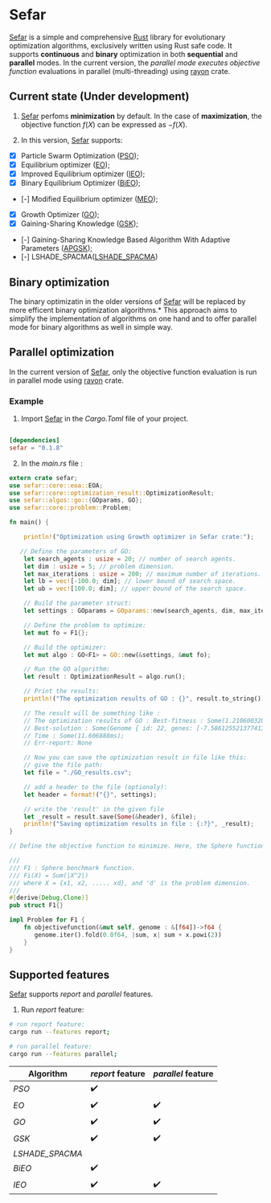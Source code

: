 # Sefar

[Sefar](https://github.com/SaadDAHMANI/sefar) is a simple and comprehensive [Rust](https://github.com/rust-lang/rust) library for evolutionary optimization algorithms, exclusively written using Rust safe code. It supports **continuous** and **binary** optimization in both **sequential** and **parallel** modes. In the current version, the *_parallel mode executes objective function_* evaluations in parallel (multi-threading) using [rayon](https://github.com/rayon-rs/rayon) crate.

## Current state (Under development)

1. [Sefar](https://github.com/SaadDAHMANI/sefar) perfoms **minimization** by default. In the case of **maximization**, the objective function $f(X)$ can be expressed as $-f(X)$.

2. In this version, [Sefar](https://github.com/SaadDAHMANI/sefar) supports:

- [X] Particle Swarm Optimization ([PSO](https://doi.org/10.1109/ICNN.1995.488968));
- [X] Equilibrium optimizer ([EO](https://doi.org/10.1016/j.knosys.2019.105190));
- [X] Improved Equilibrium optimizer ([IEO](https://doi.org/10.3390/sym14061227));
- [X] Binary Equilibrium Optimizer ([BiEO](https://doi.org/10.1016/j.enbuild.2022.112503));
- [-] Modified Equilibrium optimizer ([MEO](https://doi.org/10.1016/j.asoc.2020.106542));
- [X] Growth Optimizer ([GO](https://doi.org/10.1016/j.knosys.2022.110206));
- [X] Gaining-Sharing Knowledge ([GSK](https://doi.org/10.1007/s13042-019-01053-x));
- [-] Gaining-Sharing Knowledge Based Algorithm With Adaptive Parameters ([APGSK](https://doi:10.1109/ACCESS.2021.3076091));
- [-] LSHADE_SPACMA([LSHADE_SPACMA](https://ieeexplore.ieee.org/document/7969307))

## Binary optimization
The binary optimizatin in the older versions of [Sefar](https://github.com/SaadDAHMANI/sefar) will be replaced by more efficent binary optimization algorithms.*
This approach aims to simplify the implementation of algorithms on one hand and to offer parallel mode for binary algorithms as well in simple way.

## Parallel optimization
In the current version of [Sefar](https://github.com/SaadDAHMANI/sefar), only the objective function evaluation is run in parallel mode using [rayon](https://github.com/rayon-rs/rayon) crate.

### Example
1. Import [Sefar](https://github.com/SaadDAHMANI/sefar) in the *Cargo.Toml* file of your project.

```toml

[dependencies]
sefar = "0.1.8"
```

2. In the *main.rs* file :

```rust
extern crate sefar;
use sefar::core::eoa::EOA;
use sefar::core::optimization_result::OptimizationResult;
use sefar::algos::go::{GOparams, GO};
use sefar::core::problem::Problem;

fn main() {

    println!("Optimization using Growth optimizer in Sefar crate:");

   // Define the parameters of GO:
    let search_agents : usize = 20; // number of search agents.
    let dim : usize = 5; // problem dimension.
    let max_iterations : usize = 200; // maximum number of iterations.
    let lb = vec![-100.0; dim]; // lower bound of search space.
    let ub = vec![100.0; dim]; // upper bound of the search space.

    // Build the parameter struct:
    let settings : GOparams = GOparams::new(search_agents, dim, max_iterations, &lb, &ub);

    // Define the problem to optimize:
    let mut fo = F1{};

    // Build the optimizer:
    let mut algo : GO<F1> = GO::new(&settings, &mut fo);

    // Run the GO algorithm:
    let result : OptimizationResult = algo.run();

    // Print the results:
    println!("The optimization results of GO : {}", result.to_string());

    // The result will be something like :
    // The optimization results of GO : Best-fitness : Some(1.2106003206412792e-54);
    // Best-solution : Some(Genome { id: 22, genes: [-7.586125521377413e-28, -7.519595439155215e-28, -2.2218253597758204e-29, -6.135485510888784e-29, -3.7827445210037567e-28], fitness: Some(1.2882857900967827e-54) });
    // Time : Some(11.606888ms);
    // Err-report: None

    // Now you can save the optimization result in file like this:
    // give the file path: 
    let file = "./GO_results.csv";

    // add a header to the file (optionaly):
    let header = format!("{}", settings);

    // write the 'result' in the given file
    let _result = result.save(Some(&header), &file);
    println!("Saving optimization results in file : {:?}", _result);
}

// Define the objective function to minimize. Here, the Sphere function is implemented.

///
/// F1 : Sphere benchmark function.
/// Fi(X) = Sum(|X^2|)
/// where X = {x1, x2, ..... xd}, and 'd' is the problem dimension.
///
#[derive(Debug,Clone)]
pub struct F1{}

impl Problem for F1 {
    fn objectivefunction(&mut self, genome : &[f64])->f64 {
       genome.iter().fold(0.0f64, |sum, x| sum + x.powi(2))
    }
}
```

## Supported features
[Sefar](https://github.com/SaadDAHMANI/sefar) supports *_report_* and *_parallel_* features.

1. Run *_report_* feature:

```bash
# run report feature:
cargo run --features report;

# run parallel feature:
cargo run --features parallel;
```

|Algorithm       | *_report_* feature | *_parallel_* feature |
|----------------|--------------------| ---------------------|
|*PSO*           | :heavy_check_mark: |                      |
|*EO*            | :heavy_check_mark: | :heavy_check_mark:   |
|*GO*            | :heavy_check_mark: | :heavy_check_mark:   |
|*GSK*           | :heavy_check_mark: | :heavy_check_mark:   |
|*LSHADE_SPACMA* |                    |                      |
|*BiEO*          | :heavy_check_mark: |                      |
|*IEO*            | :heavy_check_mark: | :heavy_check_mark:   |
